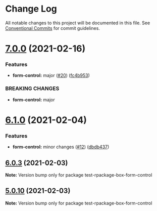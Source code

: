 # Change Log

All notable changes to this project will be documented in this file.
See [Conventional Commits](https://conventionalcommits.org) for commit guidelines.

# [7.0.0](https://github.com/reme3d2y/test-rpackage-box/compare/test-rpackage-box-form-control@6.1.0...test-rpackage-box-form-control@7.0.0) (2021-02-16)


### Features

* **form-control:** major ([#20](https://github.com/reme3d2y/test-rpackage-box/issues/20)) ([fc4b953](https://github.com/reme3d2y/test-rpackage-box/commit/fc4b953791543682348aae51b40b3e0cde449355))


### BREAKING CHANGES

* **form-control:** major





# [6.1.0](https://github.com/reme3d2y/test-rpackage-box/compare/test-rpackage-box-form-control@6.0.3...test-rpackage-box-form-control@6.1.0) (2021-02-04)


### Features

* **form-control:** minor changes ([#12](https://github.com/reme3d2y/test-rpackage-box/issues/12)) ([dbdb437](https://github.com/reme3d2y/test-rpackage-box/commit/dbdb43723d617514aa12584cd50c9af48499edc2))





## [6.0.3](https://github.com/reme3d2y/test-rpackage-box/compare/test-rpackage-box-form-control@5.0.9...test-rpackage-box-form-control@6.0.3) (2021-02-03)

**Note:** Version bump only for package test-rpackage-box-form-control





## [5.0.10](https://github.com/reme3d2y/test-rpackage-box/compare/test-rpackage-box-form-control@5.0.9...test-rpackage-box-form-control@5.0.10) (2021-02-03)

**Note:** Version bump only for package test-rpackage-box-form-control
